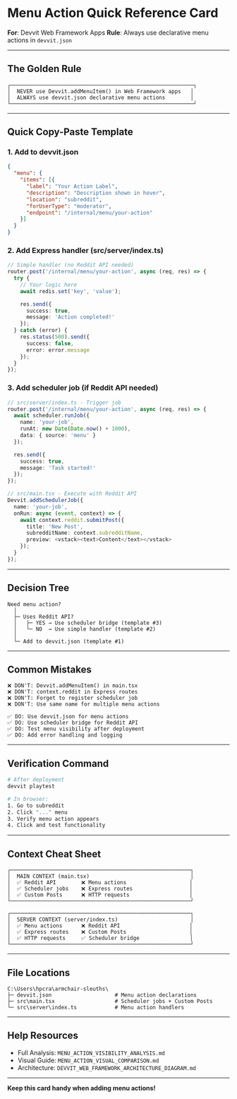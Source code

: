 # Menu Action Quick Reference Card

**For**: Devvit Web Framework Apps
**Rule**: Always use declarative menu actions in `devvit.json`

---

## The Golden Rule

```
┌──────────────────────────────────────────────────────────┐
│  NEVER use Devvit.addMenuItem() in Web Framework apps   │
│  ALWAYS use devvit.json declarative menu actions        │
└──────────────────────────────────────────────────────────┘
```

---

## Quick Copy-Paste Template

### 1. Add to devvit.json

```json
{
  "menu": {
    "items": [{
      "label": "Your Action Label",
      "description": "Description shown in hover",
      "location": "subreddit",
      "forUserType": "moderator",
      "endpoint": "/internal/menu/your-action"
    }]
  }
}
```

### 2. Add Express handler (src/server/index.ts)

```typescript
// Simple handler (no Reddit API needed)
router.post('/internal/menu/your-action', async (req, res) => {
  try {
    // Your logic here
    await redis.set('key', 'value');

    res.send({
      success: true,
      message: 'Action completed!'
    });
  } catch (error) {
    res.status(500).send({
      success: false,
      error: error.message
    });
  }
});
```

### 3. Add scheduler job (if Reddit API needed)

```typescript
// src/server/index.ts - Trigger job
router.post('/internal/menu/your-action', async (req, res) => {
  await scheduler.runJob({
    name: 'your-job',
    runAt: new Date(Date.now() + 1000),
    data: { source: 'menu' }
  });

  res.send({
    success: true,
    message: 'Task started!'
  });
});

// src/main.tsx - Execute with Reddit API
Devvit.addSchedulerJob({
  name: 'your-job',
  onRun: async (event, context) => {
    await context.reddit.submitPost({
      title: 'New Post',
      subredditName: context.subredditName,
      preview: <vstack><text>Content</text></vstack>
    });
  }
});
```

---

## Decision Tree

```
Need menu action?
  │
  ├─ Uses Reddit API?
  │   ├─ YES → Use scheduler bridge (template #3)
  │   └─ NO  → Use simple handler (template #2)
  │
  └─ Add to devvit.json (template #1)
```

---

## Common Mistakes

```
❌ DON'T: Devvit.addMenuItem() in main.tsx
❌ DON'T: context.reddit in Express routes
❌ DON'T: Forget to register scheduler job
❌ DON'T: Use same name for multiple menu actions

✅ DO: Use devvit.json for menu actions
✅ DO: Use scheduler bridge for Reddit API
✅ DO: Test menu visibility after deployment
✅ DO: Add error handling and logging
```

---

## Verification Command

```bash
# After deployment
devvit playtest

# In browser:
1. Go to subreddit
2. Click "..." menu
3. Verify menu action appears
4. Click and test functionality
```

---

## Context Cheat Sheet

```
┌─────────────────────────────────────────────────────────┐
│  MAIN CONTEXT (main.tsx)                                │
│  ✅ Reddit API        ❌ Menu actions                    │
│  ✅ Scheduler jobs    ❌ Express routes                  │
│  ✅ Custom Posts      ❌ HTTP requests                   │
└─────────────────────────────────────────────────────────┘

┌─────────────────────────────────────────────────────────┐
│  SERVER CONTEXT (server/index.ts)                       │
│  ✅ Menu actions      ❌ Reddit API                      │
│  ✅ Express routes    ❌ Custom Posts                    │
│  ✅ HTTP requests     ✅ Scheduler bridge                │
└─────────────────────────────────────────────────────────┘
```

---

## File Locations

```
C:\Users\hpcra\armchair-sleuths\
├─ devvit.json                    # Menu action declarations
├─ src\main.tsx                   # Scheduler jobs + Custom Posts
└─ src\server\index.ts            # Menu action handlers
```

---

## Help Resources

- Full Analysis: `MENU_ACTION_VISIBILITY_ANALYSIS.md`
- Visual Guide: `MENU_ACTION_VISUAL_COMPARISON.md`
- Architecture: `DEVVIT_WEB_FRAMEWORK_ARCHITECTURE_DIAGRAM.md`

---

**Keep this card handy when adding menu actions!**
